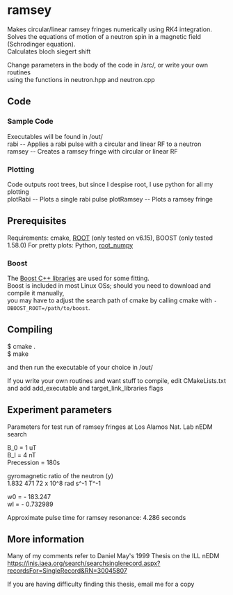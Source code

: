 ramsey
==================
Makes circular/linear ramsey fringes numerically using RK4 integration.  
Solves the equations of motion of a neutron spin in a magnetic field (Schrodinger equation).  
Calculates bloch siegert shift  

Change parameters in the body of the code in /src/, or write your own routines  
using the functions in neutron.hpp and neutron.cpp

Code
-------------
### Sample Code
Executables will be found in /out/  
rabi -- Applies a rabi pulse with a circular and linear RF to a neutron  
ramsey -- Creates a ramsey fringe with circular or linear RF  

### Plotting
Code outputs root trees, but since I despise root, I use python for all my plotting  
plotRabi -- Plots a single rabi pulse
plotRamsey -- Plots a ramsey fringe

Prerequisites
--------------
Requirements: cmake, [ROOT](https://github.com/root-project/root) (only tested on v6.15), BOOST (only tested 1.58.0)
For pretty plots: Python, [root_numpy](http://scikit-hep.org/root_numpy/)

### Boost
The [Boost C++ libraries](https://www.boost.org/) are used for some fitting.  
Boost is included in most Linux OSs; should you need to download and compile it manually,  
you may have to adjust the search path of cmake by calling cmake with `-DBOOST_ROOT=/path/to/boost`.  

Compiling
-----------
$ cmake .  
$ make  

and then run the executable of your choice in /out/  

If you write your own routines and want stuff to compile, edit CMakeLists.txt  
and add add_executable and target_link_libraries flags

Experiment parameters
------------------------
Parameters for test run of ramsey fringes at Los Alamos Nat. Lab nEDM search  

B_0 = 1 uT  
B_l = 4 nT  
Precession = 180s  

gyromagnetic ratio of the neutron (y)  
1.832 471 72 x 10^8 rad s^-1 T^-1  

w0 = - 183.247  
wl = - 0.732989  

Approximate pulse time for ramsey resonance: 4.286 seconds  

More information
--------------------
Many of my comments refer to Daniel May's 1999 Thesis on the ILL nEDM  
https://inis.iaea.org/search/searchsinglerecord.aspx?recordsFor=SingleRecord&RN=30045807

If you are having difficulty finding this thesis, email me for a copy  
